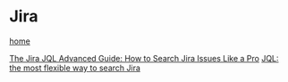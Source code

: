 # Jira

[home](https://www.atlassian.com/software/jira)

[The Jira JQL Advanced Guide: How to Search Jira Issues Like a Pro](https://www.idalko.com/jira-jql)
[JQL: the most flexible way to search Jira](https://www.atlassian.com/blog/jira-software/jql-the-most-flexible-way-to-search-jira-14)

